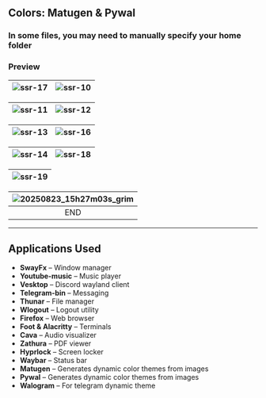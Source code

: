 ##  Colors: Matugen & Pywal
### In some files, you may need to manually specify your home folder

###  Preview

| ![ssr-17](https://github.com/user-attachments/assets/b3bc33aa-f8f7-40ce-bde0-98c098cdddf8) | ![ssr-10](https://github.com/user-attachments/assets/ea306d96-edd4-41b8-ac1b-a8236bb41b75) |
|:---:|:---:|

| ![ssr-11](https://github.com/user-attachments/assets/f9de1d02-a32f-4546-bfa7-02eaaf01e235) | ![ssr-12](https://github.com/user-attachments/assets/af763e85-8d36-49f7-8d55-c63b4b6aa4cc) |
|:---:|:---:|

| ![ssr-13](https://github.com/user-attachments/assets/5d89262b-88ea-4f92-a4a6-8fa529053126) | ![ssr-16](https://github.com/user-attachments/assets/b86c5e90-58e0-401e-9102-e5d9d2555380) |
|:---:|:---:|

| ![ssr-14](https://github.com/user-attachments/assets/21d938ec-596a-4270-9876-a5997bf12746) | ![ssr-18](https://github.com/user-attachments/assets/bf7eab7a-359b-4351-9191-33b77d9523e9) |
|:---:|:---:|

| ![ssr-19](https://github.com/user-attachments/assets/c3f2d2a9-a1d8-4ac0-967b-b3829e42fd72) |
|:---:|

| ![20250823_15h27m03s_grim](https://github.com/user-attachments/assets/0ee7fad9-7e3d-43a3-93a1-cf042b6492c5) |
|:---:|
| END |

---

##  Applications Used

- **SwayFx** – Window manager
- **Youtube-music** – Music player  
- **Vesktop** – Discord wayland client 
- **Telegram-bin** – Messaging  
- **Thunar** – File manager  
- **Wlogout** – Logout utility  
- **Firefox** – Web browser  
- **Foot & Alacritty** – Terminals  
- **Cava** – Audio visualizer  
- **Zathura** – PDF viewer  
- **Hyprlock** – Screen locker  
- **Waybar** – Status bar  
- **Matugen** – Generates dynamic color themes from images
- **Pywal** – Generates dynamic color themes from images
- **Walogram** – For telegram dynamic theme

